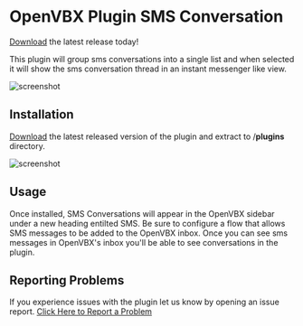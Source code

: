 # OpenVBX Plugin SMS Conversation

[Download][1] the latest release today!

This plugin will group sms conversations into a single list and when selected it will show the sms conversation thread in an instant messenger like view.

![screenshot](https://cloud.githubusercontent.com/assets/4819310/10789707/62f58284-7d55-11e5-918d-67fe1600f5a0.PNG)

## Installation

[Download][1] the latest released version of the plugin and extract to /**plugins** directory.

![screenshot](https://cloud.githubusercontent.com/assets/4819310/12224268/5b4757d4-b7ba-11e5-81c0-5d72495cd5c0.PNG)

[1]: https://github.com/jpwalters/OpenVBX-Plugin-SMS-Conversation/releases/latest

## Usage

Once installed, SMS Conversations will appear in the OpenVBX sidebar under a new heading entilted SMS.  Be sure to configure a flow that allows SMS messages to be added to the OpenVBX inbox.  Once you can see sms messages in OpenVBX's inbox you'll be able to see conversations in the plugin.

## Reporting Problems

If you experience issues with the plugin let us know by opening an issue report. [Click Here to Report a Problem](https://github.com/jpwalters/OpenVBX-Plugin-SMS-Conversation/issues)
